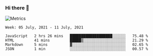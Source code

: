 ### Hi there 👋

![Metrics](https://github.com/radoapx/radoapx/blob/main/github-metrics.svg)

<!--START_SECTION:waka-->
```text
Week: 05 July, 2021 - 11 July, 2021

JavaScript   2 hrs 26 mins   ███████████████████░░░░░░   75.48 % 
HTML         41 mins         █████▒░░░░░░░░░░░░░░░░░░░   21.29 % 
Markdown     5 mins          ▓░░░░░░░░░░░░░░░░░░░░░░░░   02.65 % 
JSON         1 min           ░░░░░░░░░░░░░░░░░░░░░░░░░   00.57 % 
```
<!--END_SECTION:waka-->

<!--
**radoapx/radoapx** is a ✨ _special_ ✨ repository because its `README.md` (this file) appears on your GitHub profile.

Here are some ideas to get you started:

- 🔭 I’m currently working on ...
- 🌱 I’m currently learning ...
- 👯 I’m looking to collaborate on ...
- 🤔 I’m looking for help with ...
- 💬 Ask me about ...
- 📫 How to reach me: ...
- 😄 Pronouns: ...
- ⚡ Fun fact: ...
-->
